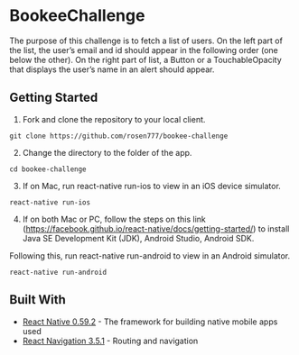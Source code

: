 # BookeeChallenge

The purpose of this challenge is to fetch a list of users. On the left part of the list, the user’s email and id should appear in the following order (one below the other). On the right part of list, a Button or a TouchableOpacity that displays the user’s name in an alert should appear.


## Getting Started

1) Fork and clone the repository to your local client.
```
git clone https://github.com/rosen777/bookee-challenge
```

2) Change the directory to the folder of the app.
```
cd bookee-challenge
```
3) If on Mac, run react-native run-ios to view in an iOS device simulator.
```
react-native run-ios
```
4) If on both Mac or PC, follow the steps on this link (https://facebook.github.io/react-native/docs/getting-started/) to install Java SE Development Kit (JDK), Android Studio, Android SDK. <br/>

Following this, run react-native run-android to view in an Android simulator.
```
react-native run-android
```

## Built With

* [React Native 0.59.2](https://facebook.github.io/react-native/) - The framework for building native mobile apps used
* [React Navigation 3.5.1](https://reactnavigation.org) - Routing and navigation 
